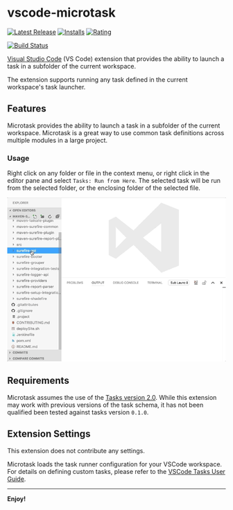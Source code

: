 # vscode-microtask

[![Latest Release](https://vsmarketplacebadge.apphb.com/version-short/owenfarrell.vscode-microtask.svg)](https://marketplace.visualstudio.com/items?itemName=owenfarrell.vscode-microtask)
[![Installs](https://vsmarketplacebadge.apphb.com/installs/owenfarrell.vscode-microtask.svg)](https://marketplace.visualstudio.com/items?itemName=owenfarrell.vscode-microtask)
[![Rating](https://vsmarketplacebadge.apphb.com/rating-short/owenfarrell.vscode-microtask.svg)](https://marketplace.visualstudio.com/items?itemName=owenfarrell.vscode-microtask#review-details)

[![Build Status](https://travis-ci.org/owenfarrell/vscode-microtask.svg?branch=master)](https://travis-ci.org/owenfarrell/vscode-microtask)

[Visual Studio Code](https://code.visualstudio.com/) (VS Code) extension that provides the ability to launch a task in a subfolder of the current workspace.

The extension supports running any task defined in the current workspace's task launcher.

## Features

Microtask provides the ability to launch a task in a subfolder of the current workspace. Microtask is a great way to use common task definitions across multiple modules in a large project.

### Usage

Right click on any folder or file in the context menu, or right click in the editor pane and select `Tasks: Run from Here`. The selected task will be run from the selected folder, or the enclosing folder of the selected file.

![Demo](demo.gif)

## Requirements

Microtask assumes the use of the [Tasks version 2.0](https://code.visualstudio.com/updates/v1_13#_preview-tasks-version-20). While this extension may work with previous versions of the task schema, it has not been qualified been tested against tasks version `0.1.0`.

## Extension Settings

This extension does not contribute any settings.

Microtask loads the task runner configuration for your VSCode workspace. For details on defining custom tasks, please refer to the [VSCode Tasks User Guide](https://code.visualstudio.com/docs/editor/tasks).

-----------------------------------------------------------------------------------------------------------

**Enjoy!**
